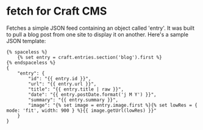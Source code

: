 # fetch for Craft CMS

Fetches a simple JSON feed containing an object called 'entry'. It was built to pull a blog post from one site to display it on another. Here's a sample JSON template:

```
{% spaceless %}
	{% set entry = craft.entries.section('blog').first %}
{% endspaceless %}
{
	"entry": {
		"id": "{{ entry.id }}",
		"url": "{{ entry.url }}",
		"title": "{{ entry.title | raw }}",
		"date": "{{ entry.postDate.format('j M Y') }}",
		"summary": "{{ entry.summary }}",
		"image": "{% set image = entry.image.first %}{% set lowRes = { mode: 'fit', width: 900 } %}{{ image.getUrl(lowRes) }}"
	}
}
